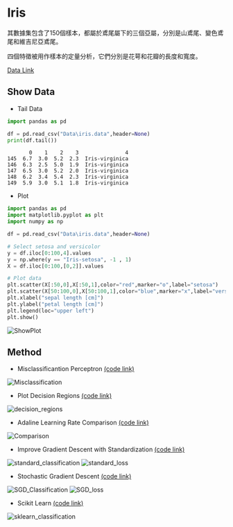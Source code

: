 # Iris
其數據集包含了150個樣本，都屬於鳶尾屬下的三個亞屬，分別是山鳶尾、變色鳶尾和維吉尼亞鳶尾。

四個特徵被用作樣本的定量分析，它們分別是花萼和花瓣的長度和寬度。

[Data Link](Data/iris.data)
## Show Data
* Tail Data
```python
import pandas as pd

df = pd.read_csv("Data\iris.data",header=None)
print(df.tail())
```
```shell
       0    1    2    3               4
145  6.7  3.0  5.2  2.3  Iris-virginica
146  6.3  2.5  5.0  1.9  Iris-virginica
147  6.5  3.0  5.2  2.0  Iris-virginica
148  6.2  3.4  5.4  2.3  Iris-virginica
149  5.9  3.0  5.1  1.8  Iris-virginica
```

* Plot
```python
import pandas as pd
import matplotlib.pyplot as plt
import numpy as np

df = pd.read_csv("Data\iris.data",header=None)

# Select setosa and versicolor
y = df.iloc[0:100,4].values
y = np.where(y == "Iris-setosa", -1 , 1)
X = df.iloc[0:100,[0,2]].values

# Plot data
plt.scatter(X[:50,0],X[:50,1],color="red",marker="o",label="setosa")
plt.scatter(X[50:100,0],X[50:100,1],color="blue",marker="x",label="versicolor")
plt.xlabel("sepal length [cm]")
plt.ylabel("petal length [cm]")
plt.legend(loc="upper left")
plt.show()
```
![ShowPlot](https://github.com/Offliners/Machine-Learning/blob/master/ML/Perceptron/Iris/showplot.png)

## Method
* Misclassificantion Perceptron [(code link)](iris_perceptron.py)

![Misclassification](https://github.com/Offliners/Machine-Learning/blob/master/ML/Perceptron/Iris/misclassification.png)

* Plot Decision Regions [(code link)](iris_plot_decision_regions.py)

![decision_regions](https://github.com/Offliners/Machine-Learning/blob/master/ML/Perceptron/Iris/classifier.png)

* Adaline Learning Rate Comparison [(code link)](iris_adaline_comparison.py)

![Comparison](https://github.com/Offliners/Machine-Learning/blob/master/ML/Perceptron/Iris/Comparison.png)

* Improve Gradient Descent with Standardization [(code link)](iris_GD_standardization.py)

![standard_classification](https://github.com/Offliners/Machine-Learning/blob/master/ML/Perceptron/Iris/standard_classification.png)
![standard_loss](https://github.com/Offliners/Machine-Learning/blob/master/ML/Perceptron/Iris/standard_loss.png)

* Stochastic Gradient Descent [(code link)](iris_SGD.py)

![SGD_Classification](https://github.com/Offliners/Machine-Learning/blob/master/ML/Perceptron/Iris/SGD_classification.png)
![SGD_loss](https://github.com/Offliners/Machine-Learning/blob/master/ML/Perceptron/Iris/SGD_loss.png)

* Scikit Learn [(code link)](iris_sklearn.py)

![sklearn_classification](https://github.com/Offliners/Machine-Learning/blob/master/ML/Perceptron/Iris/sklearn_classification.png)
